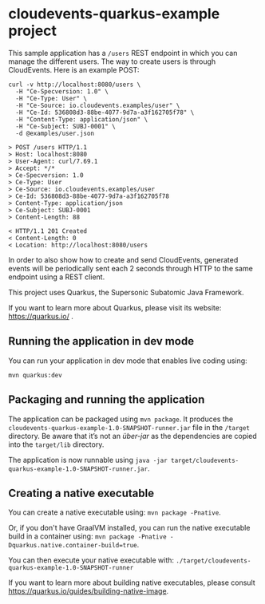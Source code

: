 # cloudevents-quarkus-example project

This sample application has a `/users` REST endpoint in which you can manage the different users.
The way to create users is through CloudEvents. Here is an example POST:

```shell script
curl -v http://localhost:8080/users \
  -H "Ce-Specversion: 1.0" \
  -H "Ce-Type: User" \
  -H "Ce-Source: io.cloudevents.examples/user" \
  -H "Ce-Id: 536808d3-88be-4077-9d7a-a3f162705f78" \
  -H "Content-Type: application/json" \
  -H "Ce-Subject: SUBJ-0001" \
  -d @examples/user.json

> POST /users HTTP/1.1
> Host: localhost:8080
> User-Agent: curl/7.69.1
> Accept: */*
> Ce-Specversion: 1.0
> Ce-Type: User
> Ce-Source: io.cloudevents.examples/user
> Ce-Id: 536808d3-88be-4077-9d7a-a3f162705f78
> Content-Type: application/json
> Ce-Subject: SUBJ-0001
> Content-Length: 88

< HTTP/1.1 201 Created
< Content-Length: 0
< Location: http://localhost:8080/users
```
In order to also show how to create and send CloudEvents, generated events will be periodically sent 
each 2 seconds through HTTP to the same endpoint using a REST client.

This project uses Quarkus, the Supersonic Subatomic Java Framework.

If you want to learn more about Quarkus, please visit its website: https://quarkus.io/ .

## Running the application in dev mode

You can run your application in dev mode that enables live coding using:
```
mvn quarkus:dev
```

## Packaging and running the application

The application can be packaged using `mvn package`.
It produces the `cloudevents-quarkus-example-1.0-SNAPSHOT-runner.jar` file in the `/target` directory.
Be aware that it’s not an _über-jar_ as the dependencies are copied into the `target/lib` directory.

The application is now runnable using `java -jar target/cloudevents-quarkus-example-1.0-SNAPSHOT-runner.jar`.

## Creating a native executable

You can create a native executable using: `mvn package -Pnative`.

Or, if you don't have GraalVM installed, you can run the native executable build in a container using: `mvn package -Pnative -Dquarkus.native.container-build=true`.

You can then execute your native executable with: `./target/cloudevents-quarkus-example-1.0-SNAPSHOT-runner`

If you want to learn more about building native executables, please consult https://quarkus.io/guides/building-native-image.
